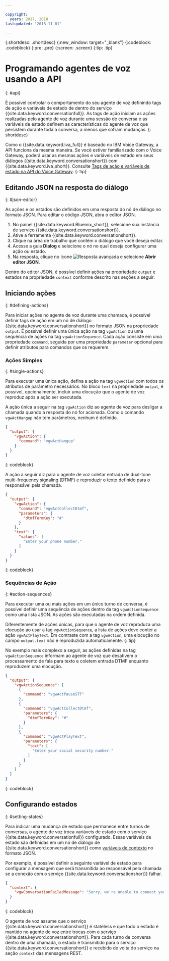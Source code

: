 ```yaml
---

copyright:
  years: 2017, 2018
lastupdated: "2018-11-01"

---
```


{:shortdesc: .shortdesc}
{:new_window: target="_blank"}
{:codeblock: .codeblock}
{:pre: .pre}
{:screen: .screen}
{:tip: .tip}

# Programando agentes de voz usando a API
{: #api}

É possível controlar o comportamento do seu agente de voz definindo tags de ação e variáveis de estado de dentro do serviço {{site.data.keyword.conversationfull}}. As tags de ação iniciam as ações realizadas pelo agente de voz durante uma sessão de conversa e as variáveis de estado definem as características do agente de voz que persistem durante toda a conversa, a menos que sofram mudanças.
{: shortdesc}

Como o {{site.data.keyword.iva_full}} é baseado no IBM Voice Gateway, a API funciona da mesma maneira. Se você estiver familiarizado com o Voice Gateway, poderá usar as mesmas ações e variáveis de estado em seus diálogos {{site.data.keyword.conversationshort}} com {{site.data.keyword.iva_short}}. Consulte [Tags de ação e variáveis de estado na API do
Voice Gateway](https://www.ibm.com/support/knowledgecenter/SS4U29/api.html).
{: tip}

## Editando JSON na resposta do diálogo
{: #json-editor}

As ações e os estados são definidos em uma resposta do nó de diálogo no formato JSON. Para editar o código JSON, abra o editor JSON.

1. No painel {{site.data.keyword.Bluemix_short}}, selecione sua instância de serviço {{site.data.keyword.conversationshort}}.
1. Ative a ferramenta {{site.data.keyword.conversationshort}}.
1. Clique na área de trabalho que contém o diálogo que você deseja editar.
1. Acesse a guia **Dialog** e selecione o nó no qual deseja configurar uma ação ou estado.
1. Na resposta, clique no ícone ![Resposta avançada](../conversation/images/kabob.png) e selecione **Abrir editor JSON**.

Dentro do editor JSON, é possível definir ações na propriedade `output` e estados na propriedade `context` conforme descrito nas seções a seguir.

## Iniciando ações
{: #defining-actions}

Para iniciar ações no agente de voz durante uma chamada, é possível definir tags de ação em um nó de diálogo {{site.data.keyword.conversationshort}} no formato JSON na propriedade `output`. É possível definir uma única ação na tag `vgwAction` ou uma sequência de ações na tag `vgwActionSequence`. Cada ação consiste em uma propriedade `command`, seguida por uma propriedade `parameter` opcional para definir atributos para comandos que os requerem.

### Ações Simples
{: #single-actions}

Para executar uma única ação, defina a ação na tag `vgwAction` com todos os atributos de parâmetro necessários. No bloco `text` na propriedade `output`, é possível, opcionalmente, incluir uma elocução que o agente de voz reproduz após a ação ser executada.

A ação única a seguir na tag `vgwAction` diz ao agente de voz para desligar a chamada quando a resposta do nó for acionada. Como o comando `vgwActHangup` não tem parâmetros, nenhum é definido.
```json
{
  "output": {
    "vgwAction": {
      "command": "vgwActHangup"
    }
  }
}
```
{: codeblock}

A ação a seguir diz para o agente de voz coletar entrada de dual-tone multi-frequency signaling (DTMF) e
reproduzir o texto definido para o responsável pela chamada.

```json
{
  "output": {
    "vgwAction": {
      "command": "vgwActCollectDtmf",
      "parameters": {
        "dtmfTermKey": "#"
      }
    },
    "text": {
      "values": [
        "Enter your phone number."
      ]
    }
  }
}
```
{: codeblock}

### Sequências de Ação
{: #action-sequences}

Para executar uma ou mais ações em um único turno de conversa, é possível definir uma sequência de ações dentro da tag `vgwActionSequence` como uma lista JSON. As ações são executadas na ordem definida.

Diferentemente de ações únicas, para que o agente de voz reproduza uma elocução ao usar a tag `vgwActionSequence`, a lista de ações deve conter a ação `vgwActPlayText`. Em contraste com a tag `vgwAction`, uma elocução no campo `output.text` não é reproduzida automaticamente.
{: tip}

No exemplo mais complexo a seguir, as ações definidas na tag `vgwActionSequence` informam ao agente de voz
que desativem o processamento de fala para texto e coletem entrada DTMF enquanto reproduzem uma elocução.

```json
{
  "output": {
    "vgwActionSequence": [
      {
        "command": "vgwActPauseSTT"
      },
      {
        "command": "vgwActCollectDtmf",
        "parameters": {
          "dtmfTermKey": "#"
        }
      },
      {
        "command": "vgwActPlayText",
        "parameters": {
          "text": [
            "Enter your social security number."
          ]
        }
      }
    ]
  }
}

```
{: codeblock}

## Configurando estados
{: #setting-states}

Para indicar uma mudança de estado que permanece entre turnos de conversas, o agente de voz troca variáveis de estado com o serviço {{site.data.keyword.conversationfull}} configurado. Essas variáveis de estado são definidas em um nó de diálogo de {{site.data.keyword.conversationshort}} como [variáveis de contexto](../conversation/dialog-build.html#context) no formato JSON.

Por exemplo, é possível definir a seguinte variável de estado para configurar a mensagem que será transmitida ao responsável pela chamada se a conexão com o serviço {{site.data.keyword.conversationshort}} falhar.

```json
{
  "context": {
    "vgwConversationFailedMessage": "Sorry, we're unable to connect you to our help line. Please try again later."
  }
}
```
{: codeblock}

O agente de voz assume que o serviço {{site.data.keyword.conversationshort}} é stateless e que todo o estado é mantido no agente de voz entre trocas com o serviço {{site.data.keyword.conversationshort}}. Para cada turno de conversa dentro de uma chamada, o estado é transmitido para o serviço {{site.data.keyword.conversationshort}}
e recebido de volta do serviço na seção `context` das mensagens REST.
